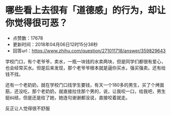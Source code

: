 # 哪些看上去很有「道德感」的行为，却让你觉得很可恶？
- 点赞数：17678
- 更新时间：2018年04月06日12时15分38秒
- 回答url：https://www.zhihu.com/question/271011718/answer/359829643
<body>
 <p data-pid="R4ALvl8S">学校门口，有个老爷爷，卖水，一瓶一块钱的水卖两块，但是同学们都很有爱心，也会经常买水。但是后来发现，那个老爷爷根本就是逼你买水，强买强卖。还有给钱不找。</p>
 <p data-pid="QC_ZlWvy">还有一个老奶奶，就在学校门口找学生要钱，有天一个180多的男生，买了个烤面筋，还没吃，那个老奶奶，就直接拉住那个男的，说，让我咬一口，给我吧，男生挺纠结，但是还是给了她，她连句谢谢都没说，直接咬着就走。</p>
 <p data-pid="i1SQc1eP">反正让人觉得很不舒服</p>
</body>